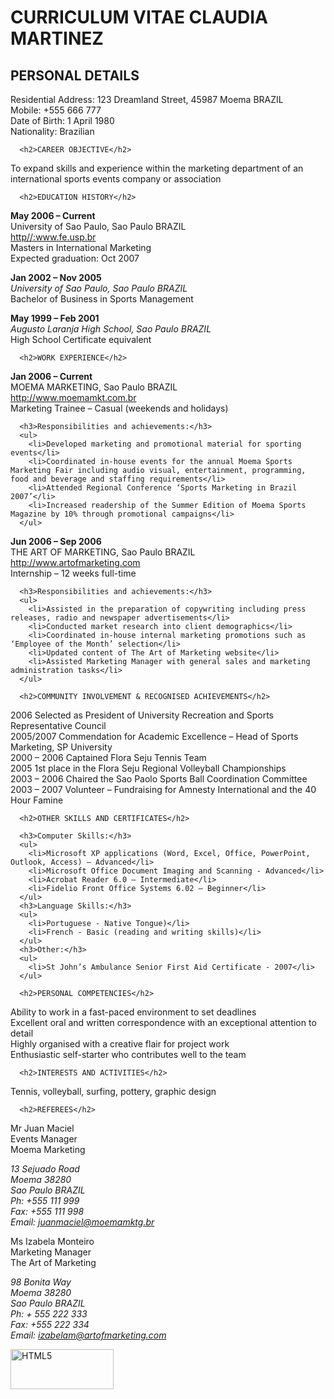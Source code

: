 <html>
	<head>
		<title>Resume</title>
	</head>
	<body>
	  <h1>CURRICULUM VITAE CLAUDIA MARTINEZ</h1>
	  <h2>PERSONAL DETAILS</h2>	

<p>Residential Address: 	123 Dreamland Street, 45987 Moema BRAZIL<br />
Mobile: 		+555 666 777<br />
Date of Birth: 		1  April 1980<br />
Nationality: 		Brazilian</p>

	  <h2>CAREER OBJECTIVE</h2> 

To expand skills and experience within the marketing department of an international sports events company or association

	  <h2>EDUCATION HISTORY</h2>

<p><strong>May 2006 – Current</strong><br /> 		
University of Sao Paulo, Sao Paulo BRAZIL<br /> 
<a href="http//:www.fe.usp.br">http//:www.fe.usp.br</a><br />
Masters in International Marketing<br />
Expected graduation: Oct 2007</p>

<p><strong>Jan 2002 – Nov 2005</strong><br /> 	
<i>University of Sao Paulo, Sao Paulo BRAZIL</i><br />
Bachelor of Business in Sports Management</p>

<p><strong>May 1999 – Feb 2001</strong><br /> 	
<i>Augusto Laranja High School, Sao Paulo BRAZIL</i><br />
High School Certificate equivalent</p>
				

	  <h2>WORK EXPERIENCE</h2> 

<p><strong>Jan 2006 – Current</strong><br />
MOEMA MARKETING, Sao Paulo BRAZIL<br /> 
<a href="http://www.moemamkt.com.br">http://www.moemamkt.com.br</a><br />  
Marketing Trainee – Casual (weekends and holidays)</p>

	  <h3>Responsibilities and achievements:</h3>
	  <ul>
	    <li>Developed marketing and promotional material for sporting events</li>
	    <li>Coordinated in-house events for the annual Moema Sports Marketing Fair including audio visual, entertainment, programming, food and beverage and staffing requirements</li>
	    <li>Attended Regional Conference ‘Sports Marketing in Brazil 2007’</li>
	    <li>Increased readership of the Summer Edition of Moema Sports Magazine by 10% through promotional campaigns</li>
	  </ul>

<p><strong>Jun 2006 – Sep 2006</strong><br />	
THE ART OF MARKETING, Sao Paulo BRAZIL<br /> 
<a href="http://www.artofmarketing.com">http://www.artofmarketing.com</a><br />  
Internship – 12 weeks full-time</p>

	  <h3>Responsibilities and achievements:</h3>
	  <ul>
	    <li>Assisted in the preparation of copywriting including press releases, radio and newspaper advertisements</li>
	    <li>Conducted market research into client demographics</li>
	    <li>Coordinated in-house internal marketing promotions such as ‘Employee of the Month’ selection</li>
	    <li>Updated content of The Art of Marketing website</li>
	    <li>Assisted Marketing Manager with general sales and marketing administration tasks</li>
	  </ul>

	  <h2>COMMUNITY INVOLVEMENT & RECOGNISED ACHIEVEMENTS</h2>

2006			Selected as President of University Recreation and Sports Representative Council<br />
2005/2007	        Commendation for Academic Excellence – Head of Sports Marketing, SP University<br />
2000 – 2006 		Captained Flora Seju Tennis Team<br />
2005			1st place in the Flora Seju Regional Volleyball Championships<br />
2003 – 2006		Chaired the Sao Paolo Sports Ball Coordination Committee<br />
2003 – 2007 		Volunteer – Fundraising for Amnesty International and the 40 Hour Famine

	  <h2>OTHER SKILLS AND CERTIFICATES</h2>

	  <h3>Computer Skills:</h3>
	  <ul>
	    <li>Microsoft XP applications (Word, Excel, Office, PowerPoint, Outlook, Access) – Advanced</li>
	    <li>Microsoft Office Document Imaging and Scanning - Advanced</li>
	    <li>Acrobat Reader 6.0 – Intermediate</li>
	    <li>Fidelio Front Office Systems 6.02 – Beginner</li> 
	  </ul>
	  <h3>Language Skills:</h3>
	  <ul>
	    <li>Portuguese - Native Tongue)</li>
	    <li>French - Basic (reading and writing skills)</li>
	  </ul>
	  <h3>Other:</h3>
	  <ul> 
	    <li>St John’s Ambulance Senior First Aid Certificate - 2007</li>
	  </ul>

	  <h2>PERSONAL COMPETENCIES</h2>

Ability to work in a fast-paced environment to set deadlines<br />
Excellent oral and written correspondence with an exceptional attention to detail<br />
Highly organised with a creative flair for project work<br />
Enthusiastic self-starter who contributes well to the team

	  <h2>INTERESTS AND ACTIVITIES</h2>

Tennis, volleyball, surfing, pottery, graphic design

	  <h2>REFEREES</h2>

<p>Mr Juan Maciel<br />
Events Manager<br />
Moema Marketing<br />
<address>13 Sejuado Road<br />
Moema 38280<br />
Sao Paulo BRAZIL<br />
Ph:   +555 111 999<br />
Fax: +555 111 998<br />
Email: <a href="mailto:juanmaciel@moemamktg.br">juanmaciel@moemamktg.br</a></address></p>	

<p>Ms Izabela Monteiro<br />
Marketing Manager<br />
The Art of Marketing<br />
<address>98 Bonita Way<br />
Moema 38280<br />
Sao Paulo BRAZIL<br />
Ph: + 555 222 333<br />
Fax: +555 222 334<br />
Email: <a href="izabelam@artofmarketing.com">izabelam@artofmarketing.com</a></address></p>

<p><a href="http://validator.w3.org/check?uri=referer" target="_blank"><img src="https://www.w3.org/html/logo/badge/html5-badge-h-css3-semantics.png" width="165" height="64" alt="HTML5" title="HTML5"></a></p>

</html>
